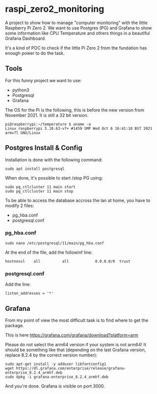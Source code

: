 # raspi_zero2_monitoring

A project to show how to manage "computer monitoring" with the little Raspberry Pi Zero 2. We want to use Postgres (PG) and Grafana to show some information like CPU Temperature and others things in a beautiful Grafana Dashboard.

It's a kind of POC to check if the little Pi Zero 2 from the fundation has enough power to do the task.

## Tools

For this funny project we want to use:
* python3
* Postgresql
* Grafana

The OS for the Pi is the following, this is before the new version from November 2021.
It is still a 32 bit version.

```
pi@raspberrypi:~/temperature $ uname -a
Linux raspberrypi 5.10.63-v7+ #1459 SMP Wed Oct 6 16:41:10 BST 2021 armv7l GNU/Linux
```



## Postgres Install & Config

Installation is done with the following command:

```sudo apt install postgresql```

When done, it's possible to start /stop PG using:

```
sudo pg_ctlcluster 11 main start
sudo pg_ctlcluster 11 main stop
```

To be able to access the database accross the lan at home, you have to modify 2 files:

* pg_hba.conf
* postgresql.conf

### pg_hba.conf

```sudo nano /etc/postgresql/11/main/pg_hba.conf```

At the end of the file, add the followinf line:

```hostnossl    all          all            0.0.0.0/0  trust```

### postgresql.conf

Add the line:

```listen_addresses = '*'```



## Grafana

From my point of view the most difficult task is to find where to get the package.

This is here https://grafana.com/grafana/download?platform=arm

Please do not select the arm64 version if your system is not arm64! It should be something like that (depending on the last Grafana version, replace 8.2.4 by the correct version number):

```
sudo apt-get install -y adduser libfontconfig1
wget https://dl.grafana.com/enterprise/release/grafana-enterprise_8.2.4_armhf.deb
sudo dpkg -i grafana-enterprise_8.2.4_armhf.deb
```

And you're done. Grafana is visible on port 3000.
